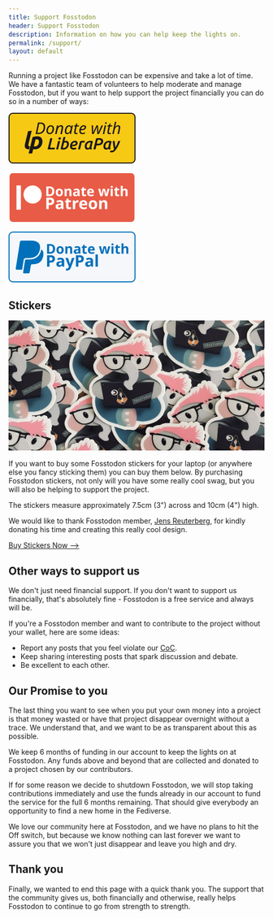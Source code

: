 ```yaml
---
title: Support Fosstodon
header: Support Fosstodon
description: Information on how you can help keep the lights on.
permalink: /support/
layout: default
---
```

Running a project like Fosstodon can be expensive and take a lot of time. We have a fantastic team of volunteers to help moderate and manage Fosstodon, but if you want to help support the project financially you can do so in a number of ways:

[![](/assets/images/liberapay.png) ](https://liberapay.com/fosstodon)

[![](/assets/images/patreon.png)](https://patreon.com/fosstodon)

[![](/assets/images/paypal.png)](https://paypal.me/fosstodonorg)

## Stickers

![](/assets/images/stickers.jpeg)

If you want to buy some Fosstodon stickers for your laptop (or anywhere else you fancy sticking them) you can buy them below. By purchasing Fosstodon stickers, not only will you have some really cool swag, but you will also be helping to support the project.

The stickers measure approximately 7.5cm (3") across and 10cm (4") high.

We would like to thank Fosstodon member, [Jens Reuterberg](https://fosstodon.org/@ohyran), for kindly donating his time and creating this really cool design.

<a class="button" target="blank" href="https://www.designbyhumans.com/shop/Fosstodon/">Buy Stickers Now --></a>

## Other ways to support us

We don't just need financial support. If you don't want to support us financially, that's absolutely fine - Fosstodon is a free service and always will be.

If you're a Fosstodon member and want to contribute to the project without your wallet, here are some ideas:

*   Report any posts that you feel violate our [CoC](/coc/).
*   Keep sharing interesting posts that spark discussion and debate.
*   Be excellent to each other.

## Our Promise to you

The last thing you want to see when you put your own money into a project is that money wasted or have that project disappear overnight without a trace. We understand that, and we want to be as transparent about this as possible.

We keep 6 months of funding in our account to keep the lights on at Fosstodon. Any funds above and beyond that are collected and donated to a project chosen by our contributors.

If for some reason we decide to shutdown Fosstodon, we will stop taking contributions immediately and use the funds already in our account to fund the service for the full 6 months remaining. That should give everybody an opportunity to find a new home in the Fediverse.

We love our community here at Fosstodon, and we have no plans to hit the Off switch, but because we know nothing can last forever we want to assure you that we won't just disappear and leave you high and dry.

## Thank you

Finally, we wanted to end this page with a quick thank you. The support that the community gives us, both financially and otherwise, really helps Fosstodon to continue to go from strength to strength.
